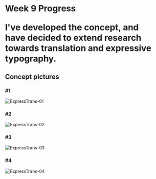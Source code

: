 <h1>Week 9 Progress</9> 

<p>I've developed the concept, and have decided to extend research towards translation and expressive typography.</p>

<h2>Concept pictures</h2> 

<h3>#1</h3> 


![ExpressTrans-01](https://user-images.githubusercontent.com/68719286/94098536-fa247000-fe67-11ea-8b08-019b16cca8ae.png)

<h3>#2</h3> 


![ExpressTrans-02](https://user-images.githubusercontent.com/68719286/94098297-7a96a100-fe67-11ea-9568-a9e72fe3ff0e.png)

<h3>#3</h3>


![ExpressTrans-03](https://user-images.githubusercontent.com/68719286/94098499-e416af80-fe67-11ea-868e-2c2a06c19114.png)

<h3>#4</h3>


![ExpressTrans-04](https://user-images.githubusercontent.com/68719286/94098522-f09b0800-fe67-11ea-895e-775cac863211.png)
